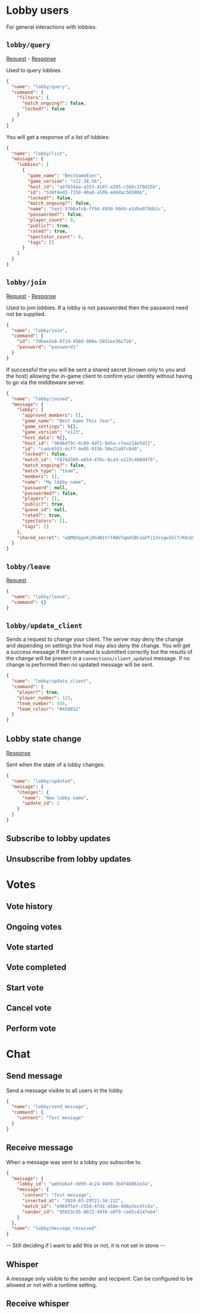 # Lobby users
For general interactions with lobbies.

## `lobby/query`
[Request](/priv/static/schema/commands/lobby/query_command.json) - [Response](/priv/static/schema/messages/lobby/list_message.json)

Used to query lobbies.

```json
{
  "name": "lobby/query",
  "command": {
    "filters": {
      "match_ongoing?": false,
      "locked?": false
    }
  }
}
```

You will get a response of a list of lobbies:
```json
{
  "name": "lobby/list",
  "message": {
    "lobbies": [
      {
        "game_name": "BestGameEver",
        "game_version": "v12.34.56",
        "host_id": "ae7634aa-a353-4107-a205-c5bbc3f0d15b",
        "id": "538f4ed3-7150-40a8-a50b-e04dac56586b",
        "locked?": false,
        "match_ongoing?": false,
        "name": "test-5708afc6-ff9d-4930-99d4-e1d5e979db1c",
        "passworded?": false,
        "player_count": 0,
        "public?": true,
        "rated?": true,
        "spectator_count": 0,
        "tags": []
      }
    ]
  }
}
```

## `lobby/join`
[Request](/priv/static/schema/commands/lobby/join_command.json) - [Response](/priv/static/schema/messages/lobby/list_message.json)

Used to join lobbies. If a lobby is not passworded then the password need not be supplied.

```json
{
  "name": "lobby/join",
  "command": {
    "id": "7dbee2e8-871d-4560-900a-5831ee36c726",
    "password": "password1"
  }
}
```

If successful the you will be sent a shared secret (known only to you and the host) allowing the in-game client to confirm your identity without having to go via the middleware server.

```json
{
  "name": "lobby/joined",
  "message": {
    "lobby": {
      "approved_members": [],
      "game_name": "Best Game This Year",
      "game_settings": %{},
      "game_version": "v123",
      "host_data": %{},
      "host_id": "9846df9c-4c89-4df1-845a-cfea214e5d11",
      "id": "cadc6555-dcf7-4e05-915b-58e21a8fc040",
      "locked?": false,
      "match_id": "f878d389-e654-476c-8ca3-e223c490d479",
      "match_ongoing?": false,
      "match_type": "team",
      "members": [],
      "name": "My lobby name",
      "password": null,
      "passworded?": false,
      "players": [],
      "public?": true,
      "queue_id": null,
      "rated?": true,
      "spectators": [],
      "tags": []
    },
    "shared_secret": "wQMQUqqsKj8GdW1t+TAWV7qmA5BCoaUTi13xsgwZelT/KbuUiKsELHD9iSkeVr/t"
  }
}
```

## `lobby/leave`
[Request](/priv/static/schema/commands/lobby/leave_command.json)

```json
{
  "name": "lobby/leave",
  "command": {}
}
```

## `lobby/update_client`
Sends a request to change your client. The server may deny the change and depending on settings the host may also deny the change. You will get a success message if the command is submitted correctly but the results of the change will be present in a `connections/client_updated` message. If no change is performed then no updated message will be sent.

```json
{
  "name": "lobby/update_client",
  "command": {
    "player?": true,
    "player_number": 123,
    "team_number": 456,
    "team_colour": "#458812"
  }
}
```


## Lobby state change
[Response](/priv/static/schema/messages/lobby/updated_message.json)

Sent when the state of a lobby changes.

```json
{
  "name": "lobby/updated",
  "message": {
    "changes": {
      "name": "New lobby name",
      "update_id": 2
    }
  }
}
```

## Subscribe to lobby updates

## Unsubscribe from lobby updates

# Votes
## Vote history

## Ongoing votes

## Vote started

## Vote completed

## Start vote

## Cancel vote

## Perform vote

# Chat
## Send message
Send a message visible to all users in the lobby.

```json
{
  "name": "lobby/send_message",
  "command": {
    "content": "Test message"
  }
}
```

## Receive message
When a message was sent to a lobby you subscribe to.

```json
{
  "message": {
    "lobby_id": "ae03a6af-dd99-4c24-9409-3bdf46861e3a",
    "message": {
      "content": "Test message",
      "inserted_at": "2024-03-29T21:34:22Z",
      "match_id": "e969f5ef-c55d-4fd1-a58e-408a3ec4fc6a",
      "sender_id": "95023c95-8672-44f6-a9f9-ce45c424feb4"
    }
  },
  "name": "lobby/message_received"
}
```

-- Still deciding if I want to add this or not, it is not set in stone --

## Whisper
A message only visible to the sender and recipient. Can be configured to be allowed or not with a runtime setting.

## Receive whisper
```